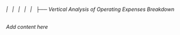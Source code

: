 ###### |   |   |   |   |   ├── Vertical Analysis of Operating Expenses Breakdown

*Add content here*